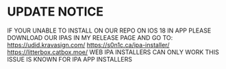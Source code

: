 # UPDATE NOTICE
IF YOUR UNABLE TO INSTALL ON OUR REPO ON IOS 18 IN APP
PLEASE DOWNLOAD OUR IPAS IN MY RELEASE PAGE
AND GO TO: 
https://udid.kravasign.com/
https://s0n1c.ca/ipa-installer/
https://litterbox.catbox.moe/
WEB IPA INSTALLERS CAN ONLY WORK
THIS ISSUE IS KNOWN FOR IPA APP INSTALLERS
